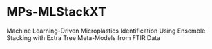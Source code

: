 # MPs-MLStackXT
Machine Learning-Driven Microplastics Identification Using Ensemble Stacking with Extra Tree Meta-Models from FTIR Data
